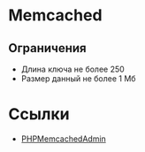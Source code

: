 # Memcached

## Ограничения

- Длина ключа не более 250 
- Размер данный не более 1 Мб

# Ссылки

* [PHPMemcachedAdmin](https://github.com/elijaa/phpmemcachedadmin)